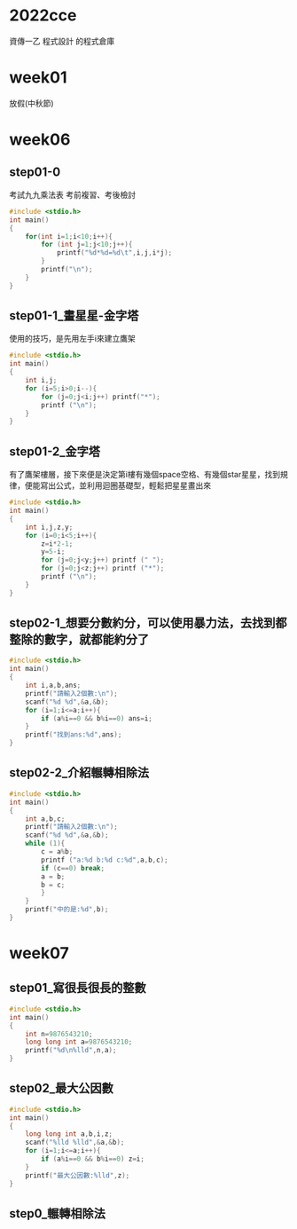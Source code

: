 # 2022cce
資傳一乙 程式設計 的程式倉庫

# week01
放假(中秋節)

# week06
## step01-0
考試九九乘法表 考前複習、考後檢討
```cpp
#include <stdio.h>
int main()
{
    for(int i=1;i<10;i++){
        for (int j=1;j<10;j++){
            printf("%d*%d=%d\t",i,j,i*j);
        }
        printf("\n");
    }
}
```
## step01-1_畫星星-金字塔
使用的技巧，是先用左手i來建立鷹架
```cpp
#include <stdio.h>
int main()
{
    int i,j;
    for (i=5;i>0;i--){
        for (j=0;j<i;j++) printf("*");
        printf ("\n");
    }
}
```

## step01-2_金字塔
有了鷹架樓層，接下來便是決定第i樓有幾個space空格、有幾個star星星，找到規律，便能寫出公式，並利用迴圈基礎型，輕鬆把星星畫出來
```cpp
#include <stdio.h>
int main()
{
    int i,j,z,y;
    for (i=0;i<5;i++){
        z=i*2-1;
        y=5-i;
        for (j=0;j<y;j++) printf (" ");
        for (j=0;j<z;j++) printf ("*");
        printf ("\n");
    }
}
```

## step02-1_想要分數約分，可以使用暴力法，去找到都整除的數字，就都能約分了
```cpp
#include <stdio.h>
int main()
{
    int i,a,b,ans;
    printf("請輸入2個數:\n");
    scanf("%d %d",&a,&b);
    for (i=1;i<=a;i++){
        if (a%i==0 && b%i==0) ans=i;
    }
    printf("找到ans:%d",ans);
}
```

## step02-2_介紹輾轉相除法
```cpp
#include <stdio.h>
int main()
{
    int a,b,c;
    printf("請輸入2個數:\n");
    scanf("%d %d",&a,&b);
    while (1){
        c = a%b;
        printf ("a:%d b:%d c:%d",a,b,c);
        if (c==0) break;
        a = b;
        b = c;
        }
    }
    printf("中的是:%d",b);
}
```

# week07
## step01_寫很長很長的整數
```cpp
#include <stdio.h>
int main()
{
    int n=9876543210;
    long long int a=9876543210;
    printf("%d\n%lld",n,a);
}
```

## step02_最大公因數
```cpp
#include <stdio.h>
int main()
{
    long long int a,b,i,z;
    scanf("%lld %lld",&a,&b);
    for (i=1;i<=a;i++){
        if (a%i==0 && b%i==0) z=i;
    }
    printf("最大公因數:%lld",z);
}
```

## step0_輾轉相除法
```cpp

```
